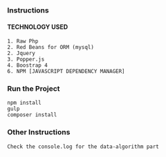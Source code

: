 ### Instructions ###

#### TECHNOLOGY USED ####
    1. Raw Php
    2. Red Beans for ORM (mysql)
    2. Jquery
    3. Popper.js
    4. Boostrap 4
    6. NPM [JAVASCRIPT DEPENDENCY MANAGER]

### Run the Project ###

    npm install
    gulp
    composer install

### Other Instructions ###
    Check the console.log for the data-algorithm part